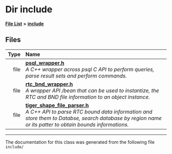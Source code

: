 
# Dir include


[**File List**](files.md) **>** [**include**](dir_d44c64559bbebec7f509842c48db8b23.md)











## Files

| Type | Name |
| ---: | :--- |
| file | [**psql\_wrapper.h**](psql__wrapper_8h.md) <br>_A C++ wrapper across psql C API to perform queries, parse result sets and perform commands._  |
| file | [**rtc\_bnd\_wrapper.h**](rtc__bnd__wrapper_8h.md) <br>_A wrapper API /bean that can be used to instantize, the RTC and BND file information to an object instance._  |
| file | [**tiger\_shape\_file\_parser.h**](tiger__shape__file__parser_8h.md) <br>_A C++ API to parse RTC bound data information and store them to Databse, search database by region name or its patter to obtain bounds informations._  |


















------------------------------
The documentation for this class was generated from the following file `include/`